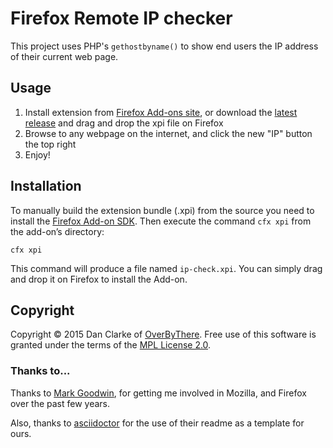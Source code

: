 # Firefox Remote IP checker
This project uses PHP's `gethostbyname()` to show end users the IP address of their current web page.

## Usage
1. Install extension from [Firefox Add-ons site](https://addons.mozilla.org/en-US/firefox/addon/ip-check/), or download the [latest release](https://addons.mozilla.org/firefox/downloads/latest/584596/addon-584596-latest.xpi) and drag and drop the xpi file on Firefox
2. Browse to any webpage on the internet, and click the new "IP" button the top right
3. Enjoy!

## Installation
To manually build the extension bundle (.xpi) from the source you need to install the [Firefox Add-on SDK](https://developer.mozilla.org/en-US/Add-ons/SDK/Tutorials/Installation). Then execute the command `cfx xpi` from the add-on’s directory:

	cfx xpi

This command will produce a file named `ip-check.xpi`. You can simply drag and drop it on Firefox to install the Add-on.

## Copyright

Copyright © 2015 Dan Clarke of [OverByThere](http://overbythere.co.uk). Free use of this software is granted under the terms of the [MPL License 2.0](https://www.mozilla.org/MPL/2.0/).

### Thanks to...
Thanks to [Mark Goodwin](https://github.com/mozmark), for getting me involved in Mozilla, and Firefox over the past few years.

Also, thanks to [asciidoctor](https://github.com/asciidoctor/asciidoctor-firefox-addon/blob/master/README.adoc) for the use of their readme as a template for ours.